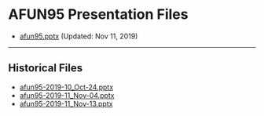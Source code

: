 <!--
This is a machine generated file, and should not be edited, as it will be overwritten with future updates.
-->

# AFUN95 Presentation Files

- [afun95.pptx](https://globaleventcdn.blob.core.windows.net/assets/afun/afun95/afun95.pptx) (Updated: Nov 11, 2019)
---
## Historical Files
- [afun95-2019-10_Oct-24.pptx](https://globaleventcdn.blob.core.windows.net/assets/afun/afun95/afun95-2019-10_Oct-24.pptx)
- [afun95-2019-11_Nov-04.pptx](https://globaleventcdn.blob.core.windows.net/assets/afun/afun95/afun95-2019-11_Nov-04.pptx)
- [afun95-2019-11_Nov-13.pptx](https://globaleventcdn.blob.core.windows.net/assets/afun/afun95/afun95-2019-11_Nov-13.pptx)


